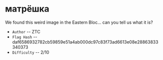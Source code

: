 # матрёшка

We found this weird image in the Eastern Bloc... can you tell us what it is?

* `Author` -- ZTC
* `Flag Hash` -- daf6586932782cb59859e51a4ab000dc97c83f73ad6613e08e28863833340373
* `Difficulty` -- 2/10
